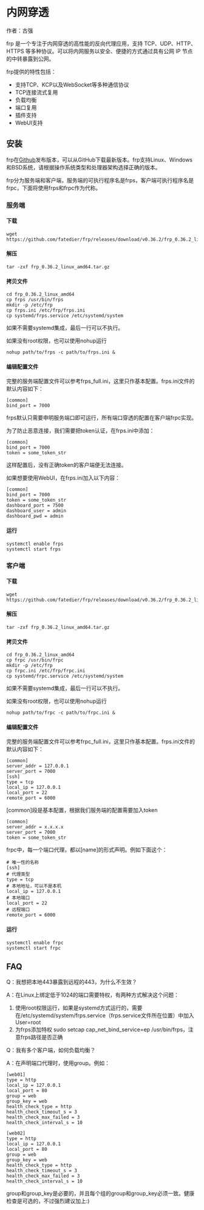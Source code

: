 # 内网穿透

作者：古强

frp 是一个专注于内网穿透的高性能的反向代理应用，支持 TCP、UDP、HTTP、HTTPS 等多种协议。可以将内网服务以安全、便捷的方式通过具有公网 IP 节点的中转暴露到公网。

frp提供的特性包括：

- 支持TCP、KCP以及WebSocket等多种通信协议
- TCP连接流式复用
- 负载均衡
- 端口复用
- 插件支持
- WebUI支持

## **安装**

frp在[Github](https://github.com/fatedier/frp/releases)发布版本，可以从GitHub下载最新版本。frp支持Linux、Windows和BSD系统，请根据操作系统类型和处理器架构选择正确的版本。

frp分为服务端和客户端，服务端的可执行程序名是frps，客户端可执行程序名是frpc，下面将使用frps和frpc作为代称。

### **服务端**

#### **下载**

```
wget https://github.com/fatedier/frp/releases/download/v0.36.2/frp_0.36.2_linux_amd64.tar.gz
```

#### **解压**

```
tar -zxf frp_0.36.2_linux_amd64.tar.gz
```

#### **拷贝文件**

```
cd frp_0.36.2_linux_amd64
cp frps /usr/bin/frps
mkdir -p /etc/frp
cp frps.ini /etc/frp/frps.ini
cp systemd/frps.service /etc/systemd/system
```

如果不需要systemd集成，最后一行可以不执行。

如果没有root权限，也可以使用nohup运行

```
nohup path/to/frps -c path/to/frps.ini &
```

#### **编辑配置文件**

完整的服务端配置文件可以参考frps_full.ini，这里只作基本配置。frps.ini文件的默认内容如下：

```
[common]
bind_port = 7000
```

frps默认只需要申明服务端口即可运行，所有端口穿透的配置在客户端frpc实现。

为了防止恶意连接，我们需要把token认证，在frps.ini中添加：

```
[common]
bind_port = 7000
token = some_token_str
```

这样配置后，没有正确token的客户端便无法连接。

如果想要使用WebUI，在frps.ini加入以下内容：

```
[common]
bind_port = 7000
token = some_token_str
dashboard_port = 7500
dashboard_user = admin
dashboard_pwd = admin
```

#### **运行**

```
systemctl enable frps
systemctl start frps
```

### **客户端**

#### **下载**

```
wget https://github.com/fatedier/frp/releases/download/v0.36.2/frp_0.36.2_linux_amd64.tar.gz
```

#### **解压**

```
tar -zxf frp_0.36.2_linux_amd64.tar.gz
```

#### **拷贝文件**

```
cd frp_0.36.2_linux_amd64
cp frpc /usr/bin/frpc
mkdir -p /etc/frp
cp frpc.ini /etc/frp/frpc.ini
cp systemd/frpc.service /etc/systemd/system
```

如果不需要systemd集成，最后一行可以不执行。

如果没有root权限，也可以使用nohup运行

```
nohup path/to/frpc -c path/to/frpc.ini &
```

#### **编辑配置文件**

完整的服务端配置文件可以参考frpc_full.ini，这里只作基本配置。frps.ini文件的默认内容如下：

```
[common]
server_addr = 127.0.0.1
server_port = 7000
[ssh]
type = tcp
local_ip = 127.0.0.1
local_port = 22
remote_port = 6000
```

[common]段是基本配置，根据我们服务端的配置需要加入token

```
[common]
server_addr = x.x.x.x
server_port = 7000
token = some_token_str
```



frpc中，每一个端口代理，都以[name]的形式声明。例如下面这个：

```
# 唯一性的名称
[ssh]
# 代理类型
type = tcp
# 本地地址，可以不是本机
local_ip = 127.0.0.1
# 本地端口
local_port = 22
# 远程端口
remote_port = 6000
```



#### **运行**

```
systemctl enable frpc
systemctl start frpc
```



## **FAQ**

Q：我想把本地443暴露到远程的443，为什么不生效？

A：在Linux上绑定低于1024的端口需要特权，有两种方式解决这个问题：

1. 使用root权限运行，如果是systemd方式运行的，需要在/etc/systemd/system/frps.service（frps.service文件所在位置）中加入User=root
2. 为frps添加特权 sudo setcap cap_net_bind_service=ep /usr/bin/frps，注意frps路径是否正确

Q：我有多个客户端，如何负载均衡？

A：在声明端口代理时，使用group。例如：

```
[web01]
type = http
local_ip = 127.0.0.1
local_port = 80
group = web
group_key = web
health_check_type = http
health_check_timeout_s = 3
health_check_max_failed = 3
health_check_interval_s = 10
```



```
[web02]
type = http
local_ip = 127.0.0.1
local_port = 80
group = web
group_key = web
health_check_type = http
health_check_timeout_s = 3
health_check_max_failed = 3
health_check_interval_s = 10
```

group和group_key是必要的，并且每个组的group和group_key必须一致。健康检查是可选的，不过强烈建议加上:)


